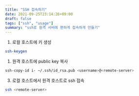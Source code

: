 ```yaml
---
title: "SSH 접속하기"
date: 2021-09-25T23:14:26+09:00
draft: false
tags: ["ssh", "usage"]
summary: "ssh로 원격 서버에 편하게 접속하게 만들기"
---
```

1. 로컬 호스트에 키 생성
```bash
ssh-keygen
```
1. 원격 호스트에 public key 복사
```bash
ssh-copy-id i- ~/.ssh/id_rsa.pub <username>@<remote-server>
```
3. 로컬 호스트에서 원격 호스트로 ssh 접속
```bash
ssh <remote-server>
```
